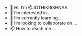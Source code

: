 - 👋 Hi, I’m @JOTHIKRISHNAA
- 👀 I’m interested in ...
- 🌱 I’m currently learning ...
- 💞️ I’m looking to collaborate on ...
- 📫 How to reach me ...

<!---
JOTHIKRISHNAA/JOTHIKRISHNAA is a ✨ special ✨ repository because its `README.md` (this file) appears on your GitHub profile.
You can click the Preview link to take a look at your changes.
--->
